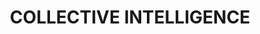 ---
title: "COLLECTIVE INTELLIGENCE"
slug: "collective-intelligence"
description: "A crowdsourced intelligence platform that harnesses collective human reasoning enhanced by AI coordination systems."
order: 3
foundational_capabilities:
  - title: "CROWDSOURCED REASONING PLATFORM"
    description: "Develop platforms for collective decision-making and knowledge synthesis."
  - title: "AI-HUMAN COLLABORATION FRAMEWORK"
    description: "Create systems that enhance human reasoning through AI assistance."
fellowship_research:
  - "collective-decision-making"
  - "human-ai-reasoning"
---